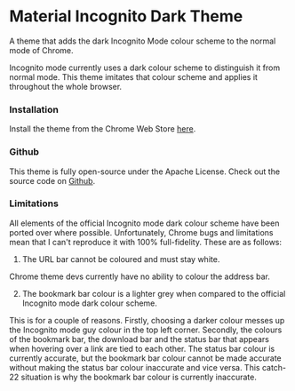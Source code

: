 # Material Incognito Dark Theme
A theme that adds the dark Incognito Mode colour scheme to the normal mode of Chrome.

Incognito mode currently uses a dark colour scheme to distinguish it from normal mode. This theme imitates that colour scheme and applies it throughout the whole browser.

### Installation
Install the theme from the Chrome Web Store [here](https://chrome.google.com/webstore/detail/material-incognito-dark-t/ahifcnpnjgbadkjdhagpfjfkmlapfoel).

### Github
This theme is fully open-source under the Apache License. Check out the source code on [Github](https://github.com/Fiddle-N/material-incognito-dark-theme/).

### Limitations
All elements of the official Incognito mode dark colour scheme have been ported over where possible. Unfortunately, Chrome bugs and limitations mean that I can't reproduce it with 100% full-fidelity. These are as follows:

1. The URL bar cannot be coloured and must stay white. 

Chrome theme devs currently have no ability to colour the address bar.

2. The bookmark bar colour is a lighter grey when compared to the official Incognito mode dark colour scheme. 

This is for a couple of reasons. Firstly, choosing a darker colour messes up the Incognito mode guy colour in the top left corner. Secondly, the colours of the bookmark bar, the download bar and the status bar that appears when hovering over a link are tied to each other. The status bar colour is currently accurate, but the bookmark bar colour cannot be made accurate without making the status bar colour inaccurate and vice versa. This catch-22 situation is why the bookmark bar colour is currently inaccurate.

